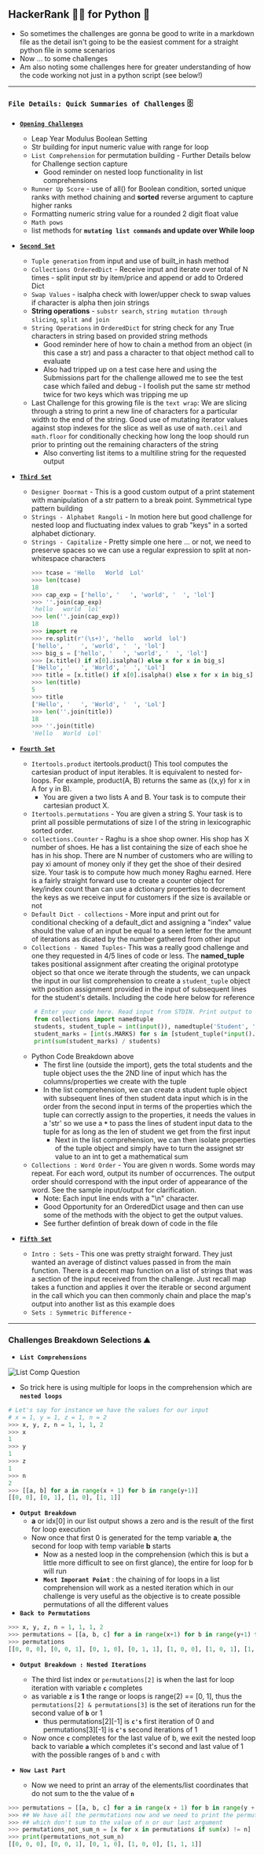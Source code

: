 ## HackerRank 🧑‍💻 for Python 🐍
* So sometimes the challenges are gonna be good to write in a markdown file as the detail isn't going to be the easiest comment for a straight python file in some scenarios
* Now ... to some challenges 
* Am also noting some challenges here for greater understanding of how the code working not just in a python script (see below!)
---

### **`File Details: Quick Summaries of Challenges`** 🗄️
* [**`Opening Challenges`**](/HackerRank/entry_easy/opening_challenges.py)
    * Leap Year Modulus Boolean Setting
    * Str building for input numeric value with range for loop
    * `List Comprehension` for permutation building - Further Details below for Challenge section capture
        * Good reminder on nested loop functionality in list comprehensions
    * `Runner Up Score` - use of all() for Boolean condition, sorted unique ranks with method chaining and **sorted** reverse argument to capture higher ranks
    * Formatting numeric string value for a rounded 2 digit float value
    * `Math pows`
    * list methods for **`mutating list commands` and update over While loop**
* [**`Second Set`**](/HackerRank/entry_easy/second_set.py)
    * `Tuple generation` from input and use of built_in hash method 
    * `Collections OrderedDict` - Receive input and iterate over total of N times - split input str by item/price and append or add to Ordered Dict
    * `Swap Values` - isalpha check with lower/upper check to swap values if character is alpha then join strings
    * **String operations** - `substr search`, `string mutation through slicing`, `split and join`
    * `String Operations` in `OrderedDict` for string check for any True characters in string based on provided string methods
        - Good reminder here of how to chain a method from an object (in this case a str) and pass a character to that object method call to evaluate
        - Also had tripped up on a test case here and using the Submissions part for the challenge allowed me to see the test case which failed and debug - I foolish put the same str method twice for two keys which was tripping me up
    * Last Challenge for this growing file is the `text wrap`: We are slicing through a string to print a new line of characters for a particular width to the end of the string. Good use of mutating iterator values against stop indexes for the slice as well as use of `math.ceil` and `math.floor` for conditionally checking how long the loop should run prior to printing out the remaining characters of the string
        - Also converting list items to a multiline string for the requested output 
* [**`Third Set`**](/HackerRank/entry_easy/third_set.py)
    * `Designer Doormat` - This is a good custom output of a print statement with manipulation of a str pattern to a break point. Symmetrical type pattern building
    * `Strings - Alphabet Rangoli` - In motion here but good challenge for nested loop and fluctuating index values to grab "keys" in a sorted alphabet dictionary. 
    * `Strings - Capitalize` - Pretty simple one here ... or not, we need to preserve spaces so we can use a regular expression to split at non-whitespace characters
        ```python
        >>> tcase = 'Hello   World  Lol'
        >>> len(tcase)
        18
        >>> cap_exp = ['hello', '   ', 'world', '  ', 'lol']
        >>> ''.join(cap_exp)
        'hello   world  lol'
        >>> len(''.join(cap_exp))
        18
        >>> import re
        >>> re.split(r'(\s+)', 'hello   world  lol')
        ['hello', '   ', 'world', '  ', 'lol']
        >>> big_s = ['hello', '   ', 'world', '  ', 'lol']
        >>> [x.title() if x[0].isalpha() else x for x in big_s]
        ['Hello', '   ', 'World', '  ', 'Lol']
        >>> title = [x.title() if x[0].isalpha() else x for x in big_s]
        >>> len(title)
        5
        >>> title
        ['Hello', '   ', 'World', '  ', 'Lol']
        >>> len(''.join(title))
        18
        >>> ''.join(title)
        'Hello   World  Lol'
        ```
* [**`Fourth Set`**](/HackerRank/entry_easy/fourth_set.py)
    * `Itertools.product` itertools.product() This tool computes the cartesian product of input iterables. It is equivalent to nested for-loops. For example, product(A, B) returns the same as ((x,y) for x in A for y in B).
        - You are given a two lists A and B. Your task is to compute their cartesian product X.
    * `Itertools.permutations` - You are given a string S. Your task is to print all possible permutations of size l of the string in lexicographic sorted order.
    * `collections.Counter` - Raghu is a shoe shop owner. His shop has X number of shoes.
    He has a list containing the size of each shoe he has in his shop.
    There are N number of customers who are willing to pay  xi amount of money only if they get the shoe of their desired size.
    Your task is to compute how much money Raghu earned. Here is a fairly straight forward use to create a counter object for key/index count than can use a dctionary properties to decrement the keys as we receive input for customers if the size is available or not
    * `Default Dict - collections` - More input and print out for conditional checking of a default_dict and assigning a "index" value should the value of an input be equal to a seen letter for the amount of iterations as dicated by the number gathered from other input
    * `Collections - Named Tuples`- This was a really good challenge and one they requested in 4/5 lines of code or less. The **named_tuple** takes positional assignment after creating the original prototype object so that once we iterate through the students, we can unpack the input in our list comprehension to create a `student_tuple` object with position assignment provided in the input of subsequent lines for the student's details. Including the code here below for reference
    ```python
        # Enter your code here. Read input from STDIN. Print output to STDOUT
        from collections import namedtuple
        students, student_tuple = int(input()), namedtuple('Student', ' '.join(input().split()))
        student_marks = [int(s.MARKS) for s in [student_tuple(*input().split()) for _ in range(students)]]
        print(sum(student_marks) / students)
    ```
    * Python Code Breakdown above
        - The first line (outside the import), gets the total students and the tuple object uses the the 2ND line of input which has the columns/properties we create with the tuple
        - In the list comprehension, we can create a student tuple object with subsequent lines of then student data input which is in the order from the second input in terms of the properties which the tuple can correctly assign to the properties, it needs the values in a 'str' so we use a **`*`** to pass the lines of student input data to the tuple for as long as the len of student we get from the first input
            - Next in the list comprehension, we can then isolate properties of the tuple object and simply have to turn the assignet str value to an int to get a mathematical sum
    * `Collections : Word Order` - You are given n words. Some words may repeat. For each word, output its number of occurrences. The output order should correspond with the input order of appearance of the word. See the sample input/output for clarification. 
        - Note: Each input line ends with a "\n" character.
        - Good Opportunity for an OrderedDict usage and then can use some of the methods with the object to get the output values. 
        - See further defintion of break down of code in the file

* [**`Fifth Set`**](HackerRank/entry_easy/fifth_set.py)
    * `Intro : Sets` - This one was pretty straight forward. They just wanted an average of distinct values passed in from the main function. There is a decent map function on a list of strings that was a section of the input received from the challenge. Just recall map takes a function and applies it over the iterable or second argument in the call which you can then commonly chain and place the map's output into another list as this example does
    * `Sets : Symmetric Difference` - 
---

### **Challenges Breakdown Selections** ⛰️

* **`List Comprehensions`**

![List Comp Question](images/l_comprehension_coords.png)
* So trick here is using multiple for loops in the comprehension which are **`nested loops`**
```python
# Let's say for instance we have the values for our input
# x = 1, y = 1, z = 1, n = 2
>>> x, y, z, n = 1, 1, 1, 2
>>> x
1
>>> y
1
>>> z
1
>>> n
2
>>> [[a, b] for a in range(x + 1) for b in range(y+1)]
[[0, 0], [0, 1], [1, 0], [1, 1]]
```
* **`Output Breakdown`**
    - **a** or idx[0] in our list output shows a zero and is the result of the first for loop execution
    - Now once that first 0 is generated for the temp variable **a**, the second for loop with temp variable **b** starts
        * Now as a nested loop in the comprehension (which this is but a little more difficult to see on first glance), the entire for loop for b will run
        * **`Most Imporant Point`** : the chaining of for loops in a list comprehension will work as a nested iteration which in our challenge is very useful as the objective is to create possible permutations of all the different values
* **`Back to Permutations`**
```python
>>> x, y, z, n = 1, 1, 1, 2
>>> permutations = [[a, b, c] for a in range(x+1) for b in range(y+1) for c in range(z+1)]
>>> permutations
[[0, 0, 0], [0, 0, 1], [0, 1, 0], [0, 1, 1], [1, 0, 0], [1, 0, 1], [1, 1, 0], [1, 1, 1]]
```
* **`Output Breakdown : Nested Iterations`**
    * The third list index or `permutations[2]` is when the last for loop iteration with variable **`c`** completes
    - as variable **`z`** is **1** the range or loops is range(2) == [0, 1], thus the `permutations[2] & permutations[3]` is the set of iterations run for the second value of **`b`** or 1
        - thus permutations[2][-1] is **`c's`** first iteration of 0 and permutations[3][-1] is **`c's`** second iterations of 1
    *  Now once **`c`** completes for the last value of b, we exit the nested loop back to variable **`a`** which completes it's second and last value of 1 with the possible ranges of `b` and `c` with 

* **`Now Last Part`**
    * Now we need to print an array of the elements/list coordinates that do not sum to the the value of **`n`**
```python
>>> permutations = [[a, b, c] for a in range(x + 1) for b in range(y + 1) for c in range(z + 1)]
>>> ## We have all the permutations now and we need to print the permutations
>>> ## which don't sum to the value of n or our last argument
>>> permutations_not_sum_n = [x for x in permutations if sum(x) != n]
>>> print(permutations_not_sum_n)
[[0, 0, 0], [0, 0, 1], [0, 1, 0], [1, 0, 0], [1, 1, 1]]
```